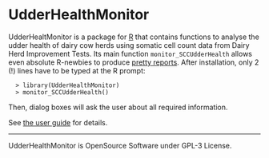 # UdderHealthMonitor

UdderHealtMonitor is a package for [R](https://www.r-project.org/) that contains 
functions to analyse the udder health of dairy cow herds using somatic cell count 
data from Dairy Herd Improvement Tests. Its main function `monitor_SCCUdderHealth` 
allows even absolute R-newbies to produce [pretty reports](inst/doc/example-report.pdf). 
After installation, only 2 (!) lines have to be typed at the R prompt:  

```
  > library(UdderHealthMonitor)  
  > monitor_SCCUdderHealth()  
```

Then, dialog boxes will ask the user about all required information.  

See [the user guide](vignettes/UserGuide.html) for details.

***

UdderHealthMonitor is OpenSource Software under GPL-3 License.
